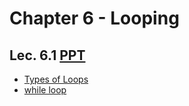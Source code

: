 # Chapter 6 - Looping

## Lec. 6.1 [PPT](https://drive.google.com/file/d/1mi94_d_0nBSqxppobbUzmMLWAXBT78OD/view?usp=sharing)
- [Types of Loops](https://medium.com/@milankathiriya/control-structure-in-c-language-c0679d6822da#:~:text=Repetition%20Structure%20(Loops)%3A)
- [while loop](https://medium.com/@milankathiriya/control-structure-in-c-language-c0679d6822da#:~:text=Repetition%20Structure%20(Loops)%3A)
